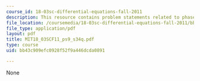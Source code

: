 ```yaml
---
course_id: 18-03sc-differential-equations-fall-2011
description: This resource contains problem statements related to phase portraits.
file_location: /coursemedia/18-03sc-differential-equations-fall-2011/bb43c909efc0928f52f9a446dcda0891_MIT18_03SCF11_ps9_s34q.pdf
file_type: application/pdf
layout: pdf
title: MIT18_03SCF11_ps9_s34q.pdf
type: course
uid: bb43c909efc0928f52f9a446dcda0891

---
```

None
